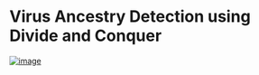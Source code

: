 # Virus Ancestry Detection using Divide and Conquer
[![image](https://github.com/user-attachments/assets/2f2224f6-7c59-4c9f-bae1-56b5c3cd2078)](./presentation/Virus-Ancestry-Detection.pdf)
